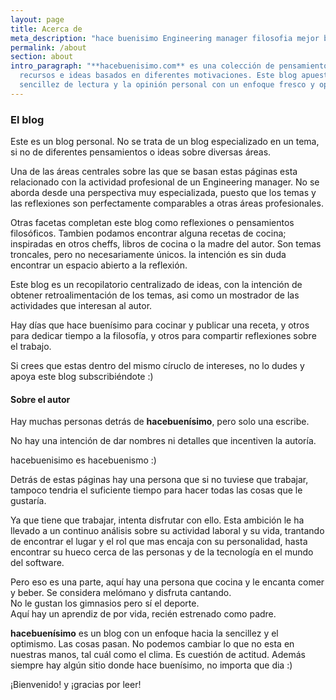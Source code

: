 ```yaml
---
layout: page
title: Acerca de
meta_description: "hace buenisimo Engineering manager filosofia mejor blog lectura "
permalink: /about
section: about
intro_paragraph: "**hacebuenisimo.com** es una colección de pensamientos,
  recursos e ideas basados en diferentes motivaciones. Este blog apuesta por la
  sencillez de lectura y la opinión personal con un enfoque fresco y optimista."
---
```

### El blog

Este es un blog personal. No se trata de un blog especializado en un tema, si no de diferentes pensamientos o ideas sobre diversas áreas.

Una de las áreas centrales sobre las que se basan estas páginas esta relacionado con la actividad profesional de un Engineering manager. No se aborda desde una perspectiva muy especializada, puesto que los temas y las reflexiones son perfectamente comparables a otras áreas profesionales. 

Otras facetas completan este blog como reflexiones o pensamientos filosóficos. Tambien podamos encontrar alguna recetas de cocina; inspiradas en otros cheffs, libros de cocina o la madre del autor.
Son temas troncales, pero no necesariamente únicos.  la intención es sin duda encontrar un espacio abierto a la reflexión.

Este blog es un recopilatorio centralizado de ideas, con la intención de obtener retroalimentación de los temas, asi como un mostrador de las actividades que interesan al autor.

Hay días que hace buenísimo para cocinar y publicar una receta, y otros para dedicar tiempo a la filosofía, y otros para compartir reflexiones sobre el trabajo.

Si crees que estas dentro del mismo círuclo de intereses, no lo dudes y apoya este blog subscribiéndote :)

#### Sobre el autor

Hay muchas personas detrás de **hacebuenísimo**, pero solo una escribe. 

No hay una intención de dar nombres ni detalles que incentiven la autoría. 

hacebuenisimo es hacebuenismo :)  

Detrás de estas páginas hay una persona que si no tuviese que trabajar, tampoco tendria el suficiente tiempo para hacer todas las cosas que le gustaría.

Ya que tiene que trabajar, intenta disfrutar con ello. Esta ambición le ha llevado a un continuo análisis sobre su actividad laboral y su vida, trantando de encontrar el lugar y el rol que mas encaja con su personalidad, hasta encontrar su hueco cerca de las personas y de la tecnología en el mundo del software.

Pero eso es una parte, aquí hay una persona que cocina y le encanta comer y beber.  Se considera melómano y disfruta cantando. \
No le gustan los gimnasios pero sí el deporte. \
Aquí hay un aprendiz de por vida, recién estrenado como padre.

**hacebuenísimo** es un blog con un enfoque hacia la sencillez y el optimismo. Las cosas pasan. No podemos cambiar lo que no esta en nuestras manos, tal cuál como el clima. Es cuestión de actitud. Además siempre hay algún sitio donde hace buenísimo, no importa que dia :)

¡Bienvenido! y ¡gracias por leer!